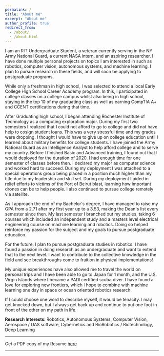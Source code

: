 ```yaml
---
permalink: /
title: "About me"
excerpt: "About me"
author_profile: true
redirect_from: 
  - /about/
  - /about.html
---
```


<!--
# Conor Gagliardi
 -->

<!--
Undergraduate Student, <br>
[Rochester Institute of Technology](https://www.rit.edu), New York
 -->
I am an RIT Undergraduate Student, a veteran currently serving in the NY Army National Guard, a current NASA intern, and an aspiring researcher. I have done multiple personal projects on topics I am interested in such as robotics, computer vision, autonomous systems, and machine learning. I plan to pursue research in these fields, and will soon be applying to postgraduate programs.

While only a freshman in high school, I was selected to attend a local Early College High School Career Academy program. In this, I participated in college classes on a college campus whilst also being in high school, staying in the top 10 of my graduating class as well as earning CompTIA A+ and CCENT certifications during that time. 

After Graduating high school, I began attending Rochester Institute of Technology as a computing exploration major. During my first two semesters I realized that I could not afford to go to college and did not have help to cosign student loans. This was a very stressful time and my grades were dropping. I thought I would have to give up on college education until I learned about military benefits for college students. I have joined the Army National Guard as an Intelligence Analyst to help afford college and to serve my country. Before I finished Basic and Advanced training, I found out that I would deployed for the duration of 2020. I had enough time for one semester of classes before then. I declared my major as computer science and worked hard to succeed. During my deployment I was attached to a special operations group being placed in a position much higher than my title due to my leadership and skill set. During my deployment I aided in relief efforts to victims of the Port of Beirut blast, learning how important drones can be to help people. I also continued to pursue college remotely via satellite.

As I approach the end of my Bachelor's degree, I have managed to raise my GPA from a 2.71 after my first year up to a 3.53, making the Dean's list every semester since then. My last semester I branched out my studies, taking 6 courses which included an independent study and a masters level electrical engineering course on machine learning and robotics. Doing so helped reinforce my passion for the subject and my goals to pursue postgraduate education.

For the future, I plan to pursue postgraduate studies in robotics. I have found a passion in doing research as an undergraduate and want to extend that to the next level. I want to contribute to the collective knowledge in the field and see breakthroughs come to fruition in physical implementations!

My unique experiences have also allowed me to travel the world on personal trips and I have been able to go to Japan for 1 month, and the U.S. Virgin Islands where I became a PADI certified scuba diver. I have found a love for exploring new frontiers, which I hope to combine with machine learning one day in space or ocean oriented robotics research.

If I could choose one word to describe myself, it would be tenacity. I may get knocked down, but I always get back up and continue to put one foot in front of the other on my path in life.




**Research Interests**: Robotics, Autonomous Systems, Computer Vision, Aerospace /
UAS software, Cybernetics and BioRobotics / Biotechnology, Deep Learning

---

Get a PDF copy of my Resume [here](/files/Gagliardi_Conor_Resume.pdf)

---
